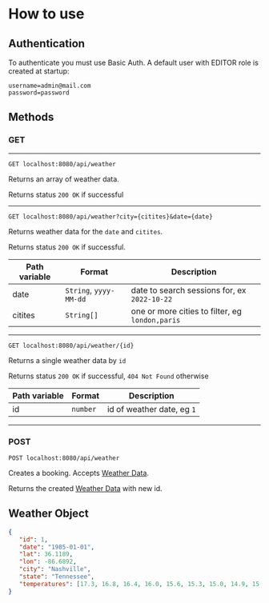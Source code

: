 # How to use

## Authentication

To authenticate you must use Basic Auth. A default user with EDITOR role is created at startup:

```properties
username=admin@mail.com
password=password
```

## Methods

### GET

---


`GET localhost:8080/api/weather`

Returns an array of weather data.

Returns status `200 OK` if successful

---


`GET localhost:8080/api/weather?city={citites}&date={date}`

Returns weather data for the `date` and `citites`.

Returns status `200 OK` if successful.

| Path variable | Format                 | Description                                       |
|---------------|------------------------|---------------------------------------------------|
| date          | `String`, `yyyy-MM-dd` | date to search sessions for, ex `2022-10-22`      |
| citites       | `String[]`             | one or more cities to filter, eg `london,paris`   |

---

`GET localhost:8080/api/weather/{id}`

Returns a single weather data by `id`

Returns status `200 OK` if successful, `404 Not Found` otherwise

| Path variable | Format            | Description                |
|---------------|-------------------|----------------------------|
| id            | `number`          | id of weather date, eg `1` |

---

### POST

`POST localhost:8080/api/weather`

Creates a booking. Accepts [Weather Data](#Weather-object).

Returns the created [Weather Data](#Weather-object) with new id.

## Weather Object

```json
{
   "id": 1,
   "date": "1985-01-01",
   "lat": 36.1189,
   "lon": -86.6892,
   "city": "Nashville",
   "state": "Tennessee",
   "temperatures": [17.3, 16.8, 16.4, 16.0, 15.6, 15.3, 15.0, 14.9, 15.8, 18.0, 20.2, 22.3, 23.8, 24.9, 25.5, 25.7, 24.9, 23.0, 21.7, 20.8, 29.9, 29.2, 28.6, 28.1]
}
```
